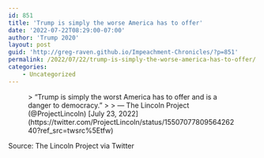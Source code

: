 ```yaml
---
id: 851
title: 'Trump is simply the worse America has to offer'
date: '2022-07-22T08:29:00-07:00'
author: 'Trump 2020'
layout: post
guid: 'http://greg-raven.github.io/Impeachment-Chronicles/?p=851'
permalink: /2022/07/22/trump-is-simply-the-worse-america-has-to-offer/
categories:
    - Uncategorized
---
```


<figure class="wp-block-embed is-type-rich is-provider-twitter wp-block-embed-twitter"><div class="wp-block-embed__wrapper">> “Trump is simply the worst America has to offer and is a danger to democracy.”
> 
> — The Lincoln Project (@ProjectLincoln) [July 23, 2022](https://twitter.com/ProjectLincoln/status/1550707780956426240?ref_src=twsrc%5Etfw)

<script async="" charset="utf-8" src="https://platform.twitter.com/widgets.js"></script></div></figure>Source: The Lincoln Project via Twitter